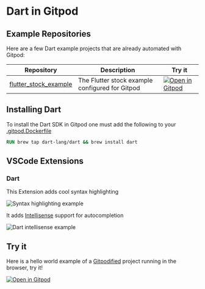 # Dart in Gitpod

## Example Repositories

Here are a few Dart example projects that are already automated with Gitpod:

<div class="table-container">

| Repository                                                                  | Description                                     | Try it                                                                                                                                  |
| --------------------------------------------------------------------------- | ----------------------------------------------- | --------------------------------------------------------------------------------------------------------------------------------------- |
| [flutter_stock_example](https://github.com/gitpod-io/flutter_stock_example) | The Flutter stock example configured for Gitpod | [![Open in Gitpod](https://gitpod.io/button/open-in-gitpod.svg)](https://gitpod.io/#https://github.com/gitpod-io/flutter_stock_example) |

</div>

## Installing Dart

To install the Dart SDK in Gitpod one must add the following to your [.gitpod.Dockerfile](/docs/config-docker)

```Dockerfile
RUN brew tap dart-lang/dart && brew install dart
```

## VSCode Extensions

### Dart

This Extension adds cool syntax highlighting

![Syntax highlighting example](.../../../static/images/docs/AfterSyntaxHighlighting.png)

It adds [Intellisense](https://code.visualstudio.com/docs/editor/intellisense) support for autocompletion

![Dart intellisense example](.../../../static/images/docs/DartIntellisenseExample.png)

## Try it

Here is a hello world example of a [Gitpodified](https://www.gitpod.io/blog/gitpodify/) project running in the browser, try it!

[![Open in Gitpod](https://gitpod.io/button/open-in-gitpod.svg)](https://gitpod.io/#https://github.com/gitpod-io/Gitpod-Dart)
